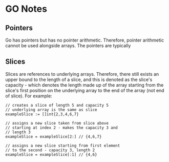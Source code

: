# GO Notes 

## Pointers
Go has pointers but has no pointer arithmetic. Therefore, pointer arithmetic cannot be used alongside arrays. The pointers are typically 

## Slices
Slices are references to underlying arrays. Therefore, there still exists an upper bound to the length of a slice, and this is denoted as the slice's capacity - which denotes the length made up of the array starting from the slice's first position on the underlying array to the end of the array (not end of slice). For example:

``` 
// creates a slice of length 5 and capacity 5
// underlying array is the same as slice
exampleSlice := []int{2,3,4,6,7}

// assigns a new slice taken from slice above 
// starting at index 2 - makes the capacity 3 and
// length 3
exampleSlice = exampleSlice[2:] // {4,6,7}

// assigns a new slice starting from first element
// to the second - capacity 3, length 2
exampleSlice = exampleSlice[:1] // {4,6}
```

